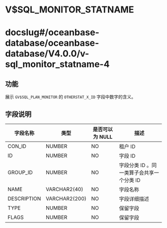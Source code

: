 V$SQL_MONITOR_STATNAME
===========================================

# docslug#/oceanbase-database/oceanbase-database/V4.0.0/v-sql_monitor_statname-4

**功能**
---------------------------

展示 `GV$SQL_PLAN_MONITOR` 的 `OTHERSTAT_X_ID` 字段中数字的含义。

**字段说明**
-----------------------------

|  **字段名称**   |    **类型**     | **是否可以为 NULL** |          **描述**          |
|-------------|---------------|----------------|--------------------------|
| CON_ID      | NUMBER          | NO             | 租户 ID                    |
| ID          | NUMBER    | NO             | 字段 ID                    |
| GROUP_ID    | NUMBER    | NO             | 字段分类 ID 。同一类算子会共享一个分类 ID |
| NAME        | VARCHAR2(40)  | NO             | 字段名称                     |
| DESCRIPTION | VARCHAR2(200) | NO             | 字段详细描述                   |
| TYPE        | NUMBER        | NO             | 保留字段                     |
| FLAGS       | NUMBER        | NO             | 保留字段                     |
